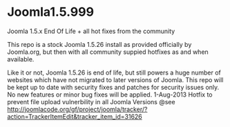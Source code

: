 Joomla1.5.999
=============

Joomla 1.5.x End Of Life + all hot fixes from the community

This repo is a stock Joomla 1.5.26 install as provided officially by Joomla.org, but then with all community suppied hotfixes as and when available.

Like it or not, Joomla 1.5.26 is end of life, but still powers a huge number of websites which have not migrated to later versions of Joomla. This repo will be kept up to date with security fixes and patches for security issues only. No new features or minor bug fixes will be applied.
1-Aug-2013
Hotfix to prevent file upload vulnerbility in all Joomla Versions
@see http://joomlacode.org/gf/project/joomla/tracker/?action=TrackerItemEdit&tracker_item_id=31626

